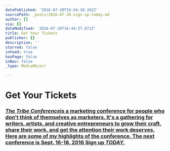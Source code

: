 ```yaml
---
datePublished: '2016-07-20T16:44:38.262Z'
sourcePath: _posts/2016-07-20-sign-up-today.md
author: []
via: {}
dateModified: '2016-07-20T16:44:37.871Z'
title: Get Your Tickets
publisher: {}
description: ''
starred: false
inFeed: true
hasPage: false
inNav: false
_type: MediaObject

---
```

# **Get Your Tickets**

### _**[The Tribe Conference][0]**_[is a marketing conference for people who don't think of themselves as marketers. It's a gathering for writers, artists, and creative entrepreneurs to grow their craft, share their work, and get the attention their work deserves. Here are some of my highlights of the conference. The next conference is Sept. 16-18, 2016 Sign up ][0]_**[TODAY.][0]**_

[0]: https://www.universe.com/events/tribe-conference-2016-tickets-franklin-HL2FYP